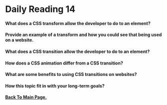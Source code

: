 # Daily Reading 14




#### What does a CSS transform allow the developer to do to an element?


#### Provide an example of a transform and how you could see that being used on a website.


#### What does a CSS transition allow the developer to do to an element?


#### How does a CSS animation differ from a CSS transition?



#### What are some benefits to using CSS transitions on websites?


#### How this topic fit in with your long-term goals?





#### [Back To Main Page.](https://colorinvert.github.io/reading-notes/)